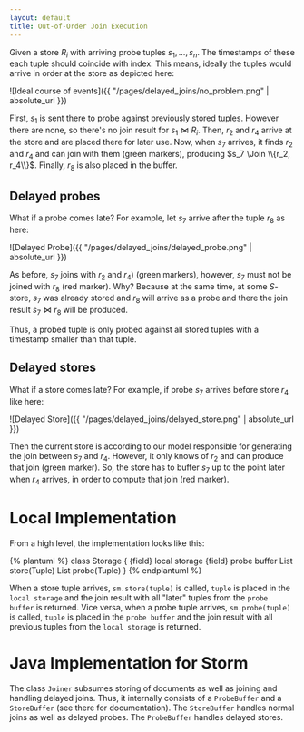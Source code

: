 ```yaml
---
layout: default
title: Out-of-Order Join Execution
---
```


Given a store $R_i$ with arriving probe tuples $s_1, \dots, s_n$.
The timestamps of these each tuple should coincide with index.
This means, ideally the tuples would arrive in order at the store as depicted here:

![Ideal course of events]({{ "/pages/delayed_joins/no_problem.png" | absolute_url }})

First, $s_1$ is sent there to probe against previously stored tuples. However there are none, so there's no join result for $s_1 \Join R_i$.
Then, $r_2$ and $r_4$ arrive at the store and are placed there for later use.
Now, when $s_7$ arrives, it finds $r_2$ and $r_4$ and can join with them (green markers), producing $s_7 \Join \\{r_2, r_4\\}$. Finally, $r_8$ is also placed in the buffer.

## Delayed probes

What if a probe comes late? For example, let $s_7$ arrive after the tuple $r_8$ as here:

![Delayed Probe]({{ "/pages/delayed_joins/delayed_probe.png" | absolute_url }})

As before, $s_7$ joins with $r_2$ and $r_4$) (green markers), however, $s_7$ must not be joined with $r_8$ (red marker). Why? Because at the same time, at some $S$-store, $s_7$ was already stored and $r_8$ will arrive as a probe and there the join result $s_7 \Join r_8$ will be produced.

Thus, a probed tuple is only probed against all stored tuples with a timestamp smaller than that tuple.

## Delayed stores

What if a store comes late? For example, if probe $s_7$ arrives before store $r_4$ like here:

![Delayed Store]({{ "/pages/delayed_joins/delayed_store.png" | absolute_url }})

Then the current store is according to our model responsible for generating the join between $s_7$ and $r_4$. However, it only knows of $r_2$ and can produce that join (green marker). So, the store has to buffer $s_7$ up to the point later when $r_4$ arrives, in order to compute that join (red marker).

# Local Implementation

From a high level, the implementation looks like this:

{% plantuml %}
class Storage {
    {field} local storage
    {field} probe buffer
    List<Tuple> store(Tuple)
    List<Tuple> probe(Tuple)
}
{% endplantuml %}

When a store tuple arrives, `sm.store(tuple)` is called, `tuple` is placed in the `local storage` and the join result with all "later" tuples from the `probe buffer` is returned. Vice versa, when a probe tuple arrives, `sm.probe(tuple)` is called, `tuple` is placed in the `probe buffer` and the join result with all previous tuples from the `local storage` is returned.


# Java Implementation for Storm

The class `Joiner` subsumes storing of documents as well as joining and handling delayed joins. Thus, it internally consists of a `ProbeBuffer` and a `StoreBuffer` (see there for documentation). The `StoreBuffer` handles normal joins as well as delayed probes. The `ProbeBuffer` handles delayed stores.
